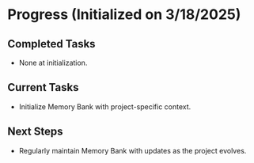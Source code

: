# Progress (Initialized on 3/18/2025)

## Completed Tasks
- None at initialization.

## Current Tasks
- Initialize Memory Bank with project-specific context.

## Next Steps
- Regularly maintain Memory Bank with updates as the project evolves.